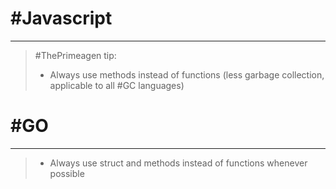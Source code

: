 # #Javascript
--- 
> #ThePrimeagen tip:
> 	- Always use methods instead of functions (less garbage collection, applicable to all #GC languages) 


# #GO
--- 
> - Always use struct and methods instead of functions whenever possible